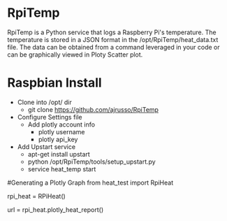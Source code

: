 # RpiTemp
RpiTemp is a Python service that logs a Raspberry Pi's temperature. The temperature is stored in a 
 JSON format in the /opt/RpiTemp/heat_data.txt file. The data can be obtained from a command
leveraged in your code or can be graphically viewed in Ploty Scatter plot.

# Raspbian Install 
- Clone into /opt/ dir
    - git clone https://github.com/ajrusso/RpiTemp
- Configure Settings file
    - Add plotly account info
        - plotly username
        - plotly api_key
- Add Upstart service
    - apt-get install upstart
    - python /opt/RpiTemp/tools/setup_upstart.py
    - service heat_temp start
    
#Generating a Plotly Graph
from heat_test import RpiHeat

rpi_heat = RPiHeat()

url = rpi_heat.plotly_heat_report()
